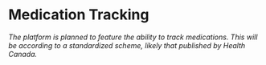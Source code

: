 # Medication Tracking

*The platform is planned to feature the ability to track medications. This will be according to a standardized scheme, likely that published by Health Canada.*